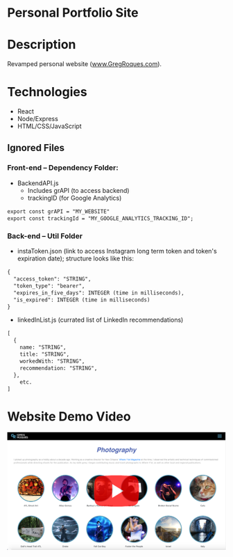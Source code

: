 # Personal Portfolio Site

# Description
Revamped personal website (www.GregRoques.com).

# Technologies
- React
- Node/Express
- HTML/CSS/JavaScript

## Ignored Files
### Front-end – Dependency Folder:
- BackendAPI.js
    - Includes grAPI (to access backend)
    - trackingID (for Google Analytics)
```
export const grAPI = "MY_WEBSITE"
export const trackingId = "MY_GOOGLE_ANALYTICS_TRACKING_ID";
```

### Back-end – Util Folder
- instaToken.json (link to access Instagram long term token and token's expiration date); structure looks like this:
```
{
  "access_token": "STRING",
  "token_type": "bearer",
  "expires_in_five_days": INTEGER (time in milliseconds),
  "is_expired": INTEGER (time in milliseconds)
}
```

- linkedInList.js (currated list of LinkedIn recommendations)
```
[
  {
    name: "STRING",
    title: "STRING",
    workedWith: "STRING",
    recommendation: "STRING",
  },
    etc.
]  
```

# Website Demo Video

[![demo video](./frontend/public/ReadMeImages/readMe_main2.png)](https://youtu.be/mXTeQFUmI1E)
